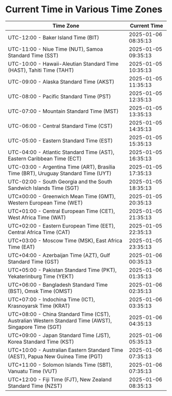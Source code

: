 # Current Time in Various Time Zones

| Time Zone | Current Time |
|-----------|--------------|
| UTC-12:00 - Baker Island Time (BIT) | 2025-01-06 08:35:13 |
| UTC-11:00 - Niue Time (NUT), Samoa Standard Time (SST) | 2025-01-05 09:35:13 |
| UTC-10:00 - Hawaii-Aleutian Standard Time (HAST), Tahiti Time (TAHT) | 2025-01-05 10:35:13 |
| UTC-09:00 - Alaska Standard Time (AKST) | 2025-01-05 11:35:13 |
| UTC-08:00 - Pacific Standard Time (PST) | 2025-01-05 12:35:13 |
| UTC-07:00 - Mountain Standard Time (MST) | 2025-01-05 13:35:13 |
| UTC-06:00 - Central Standard Time (CST) | 2025-01-05 14:35:13 |
| UTC-05:00 - Eastern Standard Time (EST) | 2025-01-05 15:35:13 |
| UTC-04:00 - Atlantic Standard Time (AST), Eastern Caribbean Time (ECT) | 2025-01-05 16:35:13 |
| UTC-03:00 - Argentina Time (ART), Brasília Time (BRT), Uruguay Standard Time (UYT) | 2025-01-05 17:35:13 |
| UTC-02:00 - South Georgia and the South Sandwich Islands Time (SGT) | 2025-01-05 18:35:13 |
| UTC±00:00 - Greenwich Mean Time (GMT), Western European Time (WET) | 2025-01-05 20:35:13 |
| UTC+01:00 - Central European Time (CET), West Africa Time (WAT) | 2025-01-05 21:35:13 |
| UTC+02:00 - Eastern European Time (EET), Central Africa Time (CAT) | 2025-01-05 22:35:13 |
| UTC+03:00 - Moscow Time (MSK), East Africa Time (EAT) | 2025-01-05 23:35:13 |
| UTC+04:00 - Azerbaijan Time (AZT), Gulf Standard Time (GST) | 2025-01-06 00:35:13 |
| UTC+05:00 - Pakistan Standard Time (PKT), Yekaterinburg Time (YEKT) | 2025-01-06 01:35:13 |
| UTC+06:00 - Bangladesh Standard Time (BST), Omsk Time (OMST) | 2025-01-06 02:35:13 |
| UTC+07:00 - Indochina Time (ICT), Krasnoyarsk Time (KRAT) | 2025-01-06 03:35:13 |
| UTC+08:00 - China Standard Time (CST), Australian Western Standard Time (AWST), Singapore Time (SGT) | 2025-01-06 04:35:13 |
| UTC+09:00 - Japan Standard Time (JST), Korea Standard Time (KST) | 2025-01-06 05:35:13 |
| UTC+10:00 - Australian Eastern Standard Time (AEST), Papua New Guinea Time (PGT) | 2025-01-06 07:35:13 |
| UTC+11:00 - Solomon Islands Time (SBT), Vanuatu Time (VUT) | 2025-01-06 07:35:13 |
| UTC+12:00 - Fiji Time (FJT), New Zealand Standard Time (NZST) | 2025-01-06 08:35:13 |
